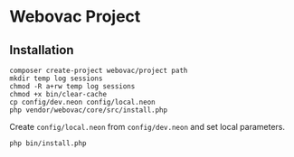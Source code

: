 Webovac Project
===============

Installation
------------

```
composer create-project webovac/project path
mkdir temp log sessions
chmod -R a+rw temp log sessions
chmod +x bin/clear-cache
cp config/dev.neon config/local.neon 
php vendor/webovac/core/src/install.php
```

Create `config/local.neon` from `config/dev.neon` and set local parameters.

```
php bin/install.php
```
